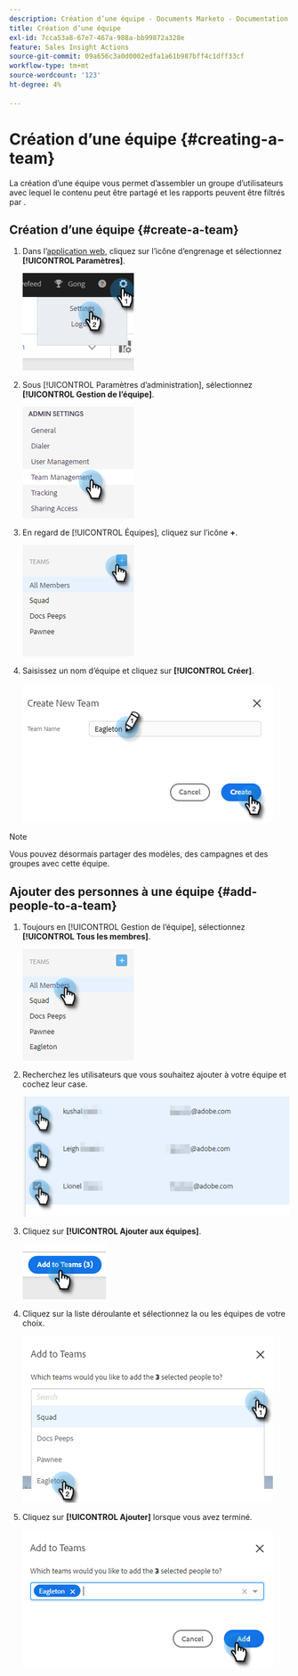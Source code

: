 ```yaml
---
description: Création d’une équipe - Documents Marketo - Documentation du produit
title: Création d’une équipe
exl-id: 7cca53a8-67e7-467a-988a-bb99872a328e
feature: Sales Insight Actions
source-git-commit: 09a656c3a0d0002edfa1a61b987bff4c1dff33cf
workflow-type: tm+mt
source-wordcount: '123'
ht-degree: 4%

---
```


# Création d’une équipe {#creating-a-team}

La création d’une équipe vous permet d’assembler un groupe d’utilisateurs avec lequel le contenu peut être partagé et les rapports peuvent être filtrés par .

## Création d’une équipe {#create-a-team}

1. Dans l’[application web](https://toutapp.com/login), cliquez sur l’icône d’engrenage et sélectionnez **[!UICONTROL Paramètres]**.

   ![](assets/creating-a-team-1.png)

1. Sous [!UICONTROL Paramètres d’administration], sélectionnez **[!UICONTROL Gestion de l’équipe]**.

   ![](assets/creating-a-team-2.png)

1. En regard de [!UICONTROL Équipes], cliquez sur l’icône **+**.

   ![](assets/creating-a-team-3.png)

1. Saisissez un nom d’équipe et cliquez sur **[!UICONTROL Créer]**.

   ![](assets/creating-a-team-4.png)

>[!NOTE]
>
>Vous pouvez désormais partager des modèles, des campagnes et des groupes avec cette équipe.

## Ajouter des personnes à une équipe {#add-people-to-a-team}

1. Toujours en [!UICONTROL Gestion de l’équipe], sélectionnez **[!UICONTROL Tous les membres]**.

   ![](assets/creating-a-team-5.png)

1. Recherchez les utilisateurs que vous souhaitez ajouter à votre équipe et cochez leur case.

   ![](assets/creating-a-team-6.png)

1. Cliquez sur **[!UICONTROL Ajouter aux équipes]**.

   ![](assets/creating-a-team-7.png)

1. Cliquez sur la liste déroulante et sélectionnez la ou les équipes de votre choix.

   ![](assets/creating-a-team-8.png)

1. Cliquez sur **[!UICONTROL Ajouter]** lorsque vous avez terminé.

   ![](assets/creating-a-team-9.png)
